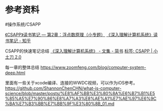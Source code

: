# 参考资料
#操作系统/CSAPP

[《CSAPP》读书笔记 — 第2章：浮点数原理（小专题）](https://segmentfault.com/a/1190000017275896) 
[《深入理解计算机系统》读书笔记 - 知乎](https://zhuanlan.zhihu.com/p/70957704)

CSAPP的快速笔记总结
[《深入理解计算机系统》 - 文集 - 简书](https://www.jianshu.com/nb/6230211)
[标签: CSAPP | 小土刀 2.0](https://wdxtub.com/tags/CSAPP/page/2/)

每一章的整体总结
https://www.zoomfeng.com/blog/computer-system-deep.html

里面有一些关于xcode编译、连接的WWDC视频，可以作为iOS参考。
https://github.com/ShannonChenCHN/what-is-computer-science/blob/master/posts/%E8%AF%BB%E3%80%8A%E6%B7%B1%E5%85%A5%E7%90%86%E8%A7%A3%E8%AE%A1%E7%AE%97%E6%9C%BA%E7%B3%BB%E7%BB%9F%E3%80%8B_01.md


